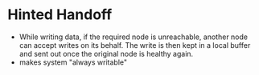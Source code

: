 # Hinted Handoff
- While writing data, if the required node is unreachable, another node can accept writes on its behalf. The write is
  then kept in a local buffer and sent out once the original node is healthy again.
- makes system "always writable"